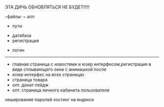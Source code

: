 ЭТА ДИЧЬ ОБНОВЛЯТЬСЯ НЕ БУДЕТ!!!!!

-файлы:
 ~ апп
 - пути
 + датабаза
 + регистрация
 - логин
  -----------------
 - главная страница с новостями и юзер интерфесом,регистрация в виде сплывающего окна с анимашкой после
 - юзер интерфес на всех страницах
 - страница товара
 - опт. донат пейдж
 - опт. страница личного кабинета пользователя











хеширование паролей
хостинг на яндексе

